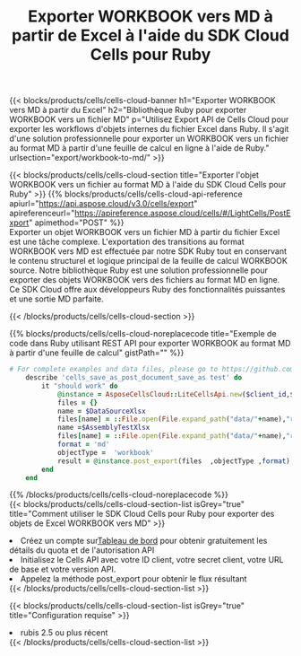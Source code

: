 ﻿---
title:  Exporter WORKBOOK vers MD à partir de Excel à l'aide du SDK Cloud Cells pour Ruby
description:  Aspose.Cells Cloud REST API prend en charge l'exportation de fichiers au format {0} vers {1} à l'aide de {2}.
kwords:
howto:
---
{{< blocks/products/cells/cells-cloud-banner h1="Exporter WORKBOOK vers MD à partir du Excel" h2="Bibliothèque Ruby pour exporter WORKBOOK vers un fichier MD" p="Utilisez Export API de Cells Cloud pour exporter les workflows d\'objets internes du fichier Excel dans Ruby. Il s\'agit d\'une solution professionnelle pour exporter un WORKBOOK vers un fichier au format MD à partir d\'une feuille de calcul en ligne à l\'aide de Ruby." urlsection="export/workbook-to-md/" >}}

{{< blocks/products/cells/cells-cloud-section title="Exporter l\'objet WORKBOOK vers un fichier au format MD à l\'aide du SDK Cloud Cells pour Ruby" >}}
{{% blocks/products/cells/cells-cloud-api-reference apiurl="https://api.aspose.cloud/v3.0/cells/export" apireferenceurl="https://apireference.aspose.cloud/cells/#/LightCells/PostExport" apimethod="POST" %}}
<br/>
Exporter un objet WORKBOOK vers un fichier MD à partir du fichier Excel est une tâche complexe. L'exportation des transitions au format WORKBOOK vers MD est effectuée par notre SDK Ruby tout en conservant le contenu structurel et logique principal de la feuille de calcul WORKBOOK source. Notre bibliothèque Ruby est une solution professionnelle pour exporter des objets WORKBOOK vers des fichiers au format MD en ligne. Ce SDK Cloud offre aux développeurs Ruby des fonctionnalités puissantes et une sortie MD parfaite.

{{< /blocks/products/cells/cells-cloud-section >}}

{{% blocks/products/cells/cells-cloud-noreplacecode title="Exemple de code dans Ruby utilisant REST API pour exporter WORKBOOK au format MD à partir d\'une feuille de calcul" gistPath="" %}}
  
```ruby
# For complete examples and data files, please go to https://github.com/aspose-cells-cloud/aspose-cells-cloud-ruby/
    describe 'cells_save_as_post_document_save_as test' do
        it "should work" do
            @instance = AsposeCellsCloud::LiteCellsApi.new($client_id,$client_secret,"v3.0","https://api.aspose.cloud/")
            files = {}      
            name = $DataSourceXlsx
            files[name] = ::File.open(File.expand_path("data/"+name),"r") 
            name =$AssemblyTestXlsx 
            files[name] = ::File.open(File.expand_path("data/"+name),"r")
            format = 'md'
            objectType =  'workbook'
            result = @instance.post_export(files  ,objectType ,format)    
        end
    end
```
   
{{% /blocks/products/cells/cells-cloud-noreplacecode %}}
<br/>
{{< blocks/products/cells/cells-cloud-section-list isGrey="true" title="Comment utiliser le SDK Cloud Cells pour Ruby pour exporter des objets de Excel WORKBOOK vers MD" >}}
<li> Créez un compte sur<a href="https://dashboard.aspose.cloud/">Tableau de bord</a> pour obtenir gratuitement les détails du quota et de l'autorisation API</li>
<li>Initialisez le Cells API avec votre ID client, votre secret client, votre URL de base et votre version API.</li>
<li>Appelez la méthode post_export pour obtenir le flux résultant</li>
{{< /blocks/products/cells/cells-cloud-section-list >}}

{{< blocks/products/cells/cells-cloud-section-list isGrey="true" title="Configuration requise" >}}
<li>rubis 2.5 ou plus récent</li>
{{< /blocks/products/cells/cells-cloud-section-list >}}
